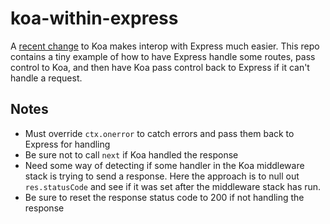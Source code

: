# koa-within-express

A [recent change](https://github.com/koajs/koa/pull/848) to Koa makes interop with Express much easier. This repo contains a tiny example of how to have Express handle some routes, pass control to Koa, and then have Koa pass control back to Express if it can't handle a request.

## Notes
- Must override `ctx.onerror` to catch errors and pass them back to Express for handling
- Be sure not to call `next` if Koa handled the response
- Need some way of detecting if some handler in the Koa middleware stack is trying to send a response. Here the approach is to null out `res.statusCode` and see if it was set after the middleware stack has run.
- Be sure to reset the response status code to 200 if not handling the response

